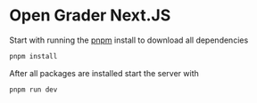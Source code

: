 # Open Grader Next.JS

Start with running the [pnpm](https://pnpm.io/installation) install  to download all dependencies

```bash
pnpm install
```

After all packages are installed start the server with

```bash
pnpm run dev
```
